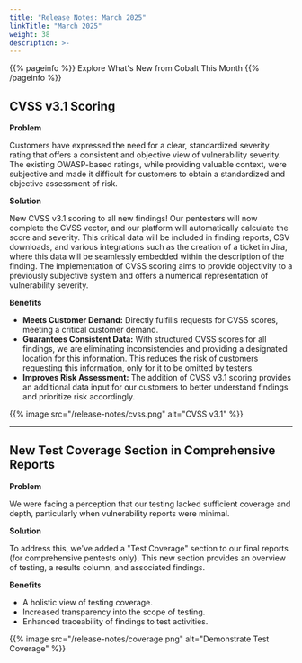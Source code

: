 ```yaml
---
title: "Release Notes: March 2025"
linkTitle: "March 2025"
weight: 38
description: >-
---
```


{{% pageinfo %}}
Explore What's New from Cobalt This Month
{{% /pageinfo %}}

## CVSS v3.1 Scoring
<strong>Problem</strong>

Customers have expressed the need for a clear, standardized severity rating that offers a consistent and objective view of vulnerability severity. The existing OWASP-based ratings, while providing valuable context, were subjective and made it difficult for customers to obtain a standardized and objective assessment of risk.

<strong>Solution</strong>

New CVSS v3.1 scoring to all new findings! Our pentesters will now complete the CVSS vector, and our platform will automatically calculate the score and severity. This critical data will be included in finding reports, CSV downloads, and various integrations such as the creation of a ticket in Jira, where this data will be seamlessly embedded within the description of the finding. The implementation of CVSS scoring aims to provide objectivity to a previously subjective system and offers a numerical representation of vulnerability severity.

<strong>Benefits</strong>

- <strong>Meets Customer Demand:</strong> Directly fulfills requests for CVSS scores, meeting a critical customer demand.
- <strong>Guarantees Consistent Data:</strong> With structured CVSS scores for all findings, we are eliminating inconsistencies and providing a designated location for this information. This reduces the risk of customers requesting this information, only for it to be omitted by testers.
- <strong>Improves Risk Assessment:</strong> The addition of CVSS v3.1 scoring provides an additional data input for our customers to better understand findings and prioritize risk accordingly.

{{% image src="/release-notes/cvss.png" alt="CVSS v3.1" %}}

---

## New Test Coverage Section in Comprehensive Reports
<strong>Problem</strong>

We were facing a perception that our testing lacked sufficient coverage and depth, particularly when vulnerability reports were minimal.

<strong>Solution</strong>

To address this, we've added a "Test Coverage" section to our final reports (for comprehensive pentests only). This new section provides an overview of testing, a results column, and associated findings.

<strong>Benefits</strong>
- A holistic view of testing coverage.
- Increased transparency into the scope of testing.
- Enhanced traceability of findings to test activities.

{{% image src="/release-notes/coverage.png" alt="Demonstrate Test Coverage" %}}
